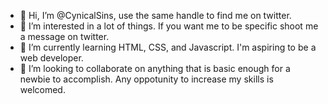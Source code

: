 - 👋 Hi, I’m @CynicalSins, use the same handle to find me on twitter.
- 👀 I’m interested in a lot of things. If you want me to be specific shoot me a message on twitter.
- 🌱 I’m currently learning HTML, CSS, and Javascript. I'm aspiring to be a web developer.
- 💞️ I’m looking to collaborate on anything that is basic enough for a newbie to accomplish. Any oppotunity to increase my skills is welcomed.

<!---
CynicalSins/CynicalSins is a ✨ special ✨ repository because its `README.md` (this file) appears on your GitHub profile.
You can click the Preview link to take a look at your changes.
--->
